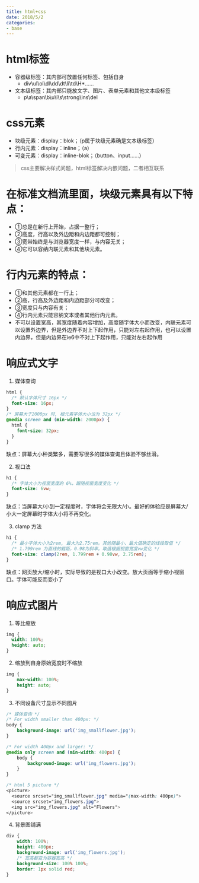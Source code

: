 ```yaml
---
title: html+css
date: 2018/5/2
categories: 
- base
---
```

# html标签
+ 容器级标签：其内部可放置任何标签、包括自身
    + div\ul\ol\dl\dd\dt\li\td\H*……
+ 文本级标签：其内部只能放文字、图片、表单元素和其他文本级标签
    + p\a\span\b\u\i\s\strong\ins\del

# css元素
+ 块级元素：display：blok；（p属于块级元素确是文本级标签）
+ 行内元素：display：inline；（a）
+ 可变元素：display：inline-blok；（button、input……）

> css主要解决样式问题，html标签解决内嵌问题，二者相互联系

# 在标准文档流里面，块级元素具有以下特点：
+ ①总是在新行上开始，占据一整行；
+ ②高度，行高以及外边距和内边距都可控制；
+ ③宽带始终是与浏览器宽度一样，与内容无关；
+ ④它可以容纳内联元素和其他块元素。
# 行内元素的特点：
+ ①和其他元素都在一行上；
+ ②高，行高及外边距和内边距部分可改变；
+ ③宽度只与内容有关；
+ ④行内元素只能容纳文本或者其他行内元素。
+ 不可以设置宽高，其宽度随着内容增加，高度随字体大小而改变，内联元素可以设置外边界，但是外边界不对上下起作用，只能对左右起作用，也可以设置内边界，但是内边界在ie6中不对上下起作用，只能对左右起作用


# 响应式文字
1. 媒体查询
```css
html {
  /* 默认字体尺寸 16px */
  font-size: 16px;
}
/* 屏幕大于2000px 时, 根元素字体大小设为 32px */
@media screen and (min-width: 2000px) {
  html {
    font-size: 32px;
  }
}
```
缺点：屏幕大小种类繁多，需要写很多的媒体查询且体验不够丝滑。

2. 视口法
```css
h1 {
  /* 字体大小为视窗宽度的 6%，跟随视窗宽度变化 */
  font-size: 6vw;
}
```
缺点：当屏幕大/小到一定程度时，字体将会无限大/小。最好的体验应是屏幕大/小大一定屏幕时字体大小将不再变化。

3. clamp 方法
```css
h1 {
  /* 最小字体大小为2rem, 最大为2.75rem。其他随最小、最大值确定的线段取值 */
  /* 1.799rem 为直线的截距，0.98为斜率。取值根据视窗宽度vw变化 */
  font-size: clamp(2rem, 1.799rem + 0.98vw, 2.75rem);
}
```
缺点：网页放大/缩小时，实际导致的是视口大小改变。放大页面等于缩小视窗口。字体可能反而变小了


# 响应式图片
1. 等比缩放
```css
img {
  width: 100%;
  height: auto;
}
```

2. 缩放到自身原始宽度时不缩放
```css
img {
    max-width: 100%;
    height: auto;
}
```

3. 不同设备尺寸显示不同图片
```css
/* 媒体查询 */
/* For width smaller than 400px: */
body {
    background-image: url('img_smallflower.jpg');
}

/* For width 400px and larger: */
@media only screen and (min-width: 400px) {
    body {
        background-image: url('img_flowers.jpg');
    }
}

/* html 5 picture */
<picture>
  <source srcset="img_smallflower.jpg" media="(max-width: 400px)">
  <source srcset="img_flowers.jpg">
  <img src="img_flowers.jpg" alt="Flowers">
</picture>
```

4. 背景图铺满
```css
div {
    width: 100%;
    height: 400px;
    background-image: url('img_flowers.jpg');
    /* 宽高都变为容器宽高 */
    background-size: 100% 100%;
    border: 1px solid red;
}
```